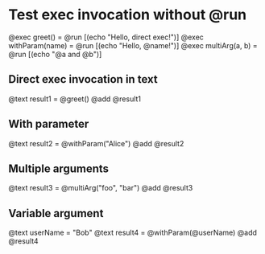 # Test exec invocation without @run

@exec greet() = @run [(echo "Hello, direct exec!")]
@exec withParam(name) = @run [(echo "Hello, @name!")]
@exec multiArg(a, b) = @run [(echo "@a and @b")]

## Direct exec invocation in text
@text result1 = @greet()
@add @result1

## With parameter
@text result2 = @withParam("Alice")
@add @result2

## Multiple arguments
@text result3 = @multiArg("foo", "bar")
@add @result3

## Variable argument
@text userName = "Bob"
@text result4 = @withParam(@userName)
@add @result4